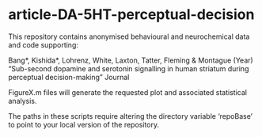 # article-DA-5HT-perceptual-decision

This repository contains anonymised behavioural and neurochemical data and code supporting:

Bang*, Kishida*, Lohrenz, White, Laxton, Tatter, Fleming & Montague (Year) “Sub-second dopamine and serotonin signalling in human striatum during perceptual decision-making” Journal

FigureX.m files will generate the requested plot and associated statistical analysis.

The paths in these scripts require altering the directory variable ‘repoBase’ to point to your local version of the repository.
